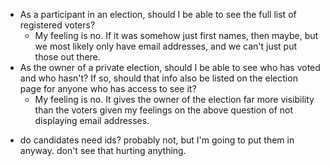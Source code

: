 - As a participant in an election, should I be able to see the full list of registered voters?
  - My feeling is no. If it was somehow just first names, then maybe, but we most likely only have email addresses, and we can't just put those out there.
- As the owner of a private election, should I be able to see who has voted and who hasn't? If so, should that info also be listed on the election page for anyone who has access to see it?
  - My feeling is no. It gives the owner of the election far more visibility than the voters given my feelings on the above question of not displaying email addresses.

* do candidates need ids? probably not, but I'm going to put them in anyway. don't see that hurting anything.
